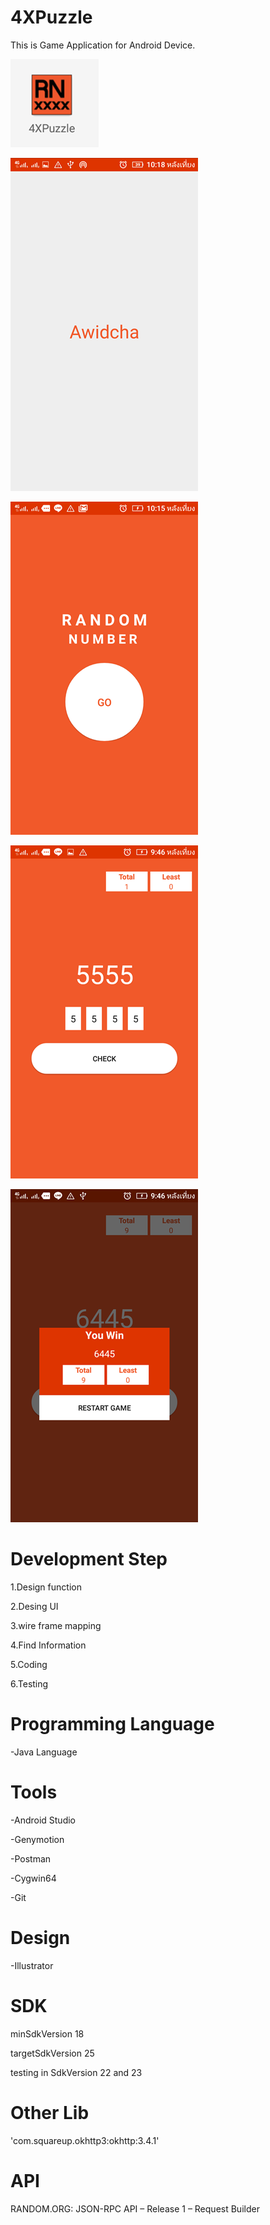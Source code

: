 # 4XPuzzle
This is Game Application for Android Device.

![alt tag](https://github.com/song-rit/4XPuzzel/blob/master/pic/1.icon.png)

![alt tag](https://github.com/song-rit/4XPuzzel/blob/master/pic/2.splash%20screen.png)

![alt tag](https://github.com/song-rit/4XPuzzel/blob/master/pic/3.main.png)

![alt tag](https://github.com/song-rit/4XPuzzel/blob/master/pic/4.game.png)

![alt tag](https://github.com/song-rit/4XPuzzel/blob/master/pic/5.win.png)

# Development Step

1.Design function

2.Desing UI

3.wire frame mapping

4.Find Information

5.Coding

6.Testing


# Programming Language

-Java Language 

# Tools

-Android Studio

-Genymotion

-Postman

-Cygwin64

-Git

# Design

-Illustrator

# SDK
minSdkVersion 18

targetSdkVersion 25 

testing in SdkVersion 22 and 23

# Other Lib

'com.squareup.okhttp3:okhttp:3.4.1'

# API 

RANDOM.ORG: JSON-RPC API – Release 1 – Request Builder



